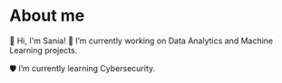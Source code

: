 # About me
👋 Hi, I'm Sania! 
 🤖 I’m currently working on Data Analytics and Machine Learning projects.
 
 🛡️ I’m currently learning Cybersecurity.




